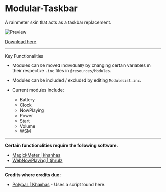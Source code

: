 # Modular-Taskbar
A rainmeter skin that acts as a taskbar replacement.

![Preview](https://user-images.githubusercontent.com/40166216/73678141-a209e500-46af-11ea-8045-974914203a1c.png)

[Download here](https://github.com/C0rvust/Modular-Taskbar/releases).

---

Key Functionalities

- Modules can be moved individually by changing certain variables in their respective `.inc` files in `@resources/Modules`.
- Modules can be included / excluded by editing `ModuleList.inc`.

- Current modules include:
  - Battery
  - Clock
  - NowPlaying
  - Power
  - Start
  - Volume
  - WSM

---

**Certain functionalities require the following software.**

- [MagickMeter | khanhas](https://github.com/khanhas/MagickMeter)
- [WebNowPlaying | tjhrulz](https://github.com/tjhrulz/WebNowPlaying)

---

**Credits where credits due:**

- [Polybar | Khanhas](https://github.com/khanhas/Polybar) - Uses a script found here.  
